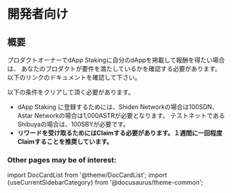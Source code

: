 # 開発者向け

## 概要

プロダクトオーナーでdApp Stakingに自分のdAppを掲載して報酬を得たい場合は、 あなたのプロダクトが要件を満たしているかを確認する必要があります。 以下のリンクのドキュメントを確認して下さい。

以下の条件をクリアして頂く必要があります。

- dApp Staking に登録するためには、Shiden Networkの場合は100SDN、Astar Networkの場合は1,000ASTRが必要となります。 テストネットであるShibuyaの場合は、100SBYが必要です。
- **リワードを受け取るためにはClaimする必要があります。１週間に一回程度Claimすることを推奨しています。**

### Other pages may be of interest:

import DocCardList from '@theme/DocCardList';
import {useCurrentSidebarCategory} from '@docusaurus/theme-common';

<DocCardList items={useCurrentSidebarCategory().items}/>